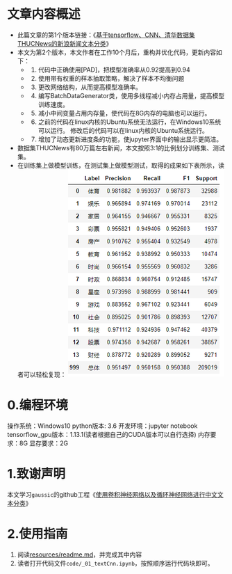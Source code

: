 # 文章内容概述
* 此篇文章的第1个版本链接：《[基于tensorflow、CNN、清华数据集THUCNews的新浪新闻文本分类](https://www.jianshu.com/p/db8824205fc3)》
* 本文为第2个版本，本文作者在工作10个月后，重构并优化代码，更新内容如下：
    * 1. 代码中正确使用[PAD]，把模型准确率从0.92提高到0.94
    * 2. 使用带有权重的样本抽取策略，解决了样本不均衡问题
    * 3. 更改网络结构，从而提高模型准确率。
    * 4. 编写BatchDataGenerator类，使用多线程减小内存占用量，提高模型训练速度。
    * 5. 减小中间变量占用内存量，使代码在8G内存的电脑也可以运行。
    * 6. 之前的代码在linux内核的Ubuntu系统无法运行，在Windows10系统可以运行。
    修改后的代码可以在linux内核的Ubuntu系统运行。
    * 7. 增加了动态更新进度条的功能，使jupyter界面中的输出显示更简洁。
* 数据集THUCNews有80万篇左右新闻，本文按照3:1的比例划分训练集、测试集。
* 在训练集上做模型训练，在测试集上做模型测试，取得的成果如下表所示，读者可以轻松复现：
![文本分类效果结果图](markdown_images/02.png)

# 0.编程环境
操作系统：Windows10
python版本: 3.6
开发环境：jupyter notebook
tensorflow_gpu版本：1.13.1(读者根据自己的CUDA版本可以自行选择)
内存要求：8G
显存要求：2G

# 1.致谢声明
本文学习`gaussic`的github工程《[使用卷积神经网络以及循环神经网络进行中文文本分类](https://github.com/gaussic/text-classification-cnn-rnn)》

# 2.使用指南
1. 阅读[resources/readme.md](resources/)，并完成其中内容
2. 读者打开代码文件`code/_01_textCnn.ipynb`，按照顺序运行代码块即可。

